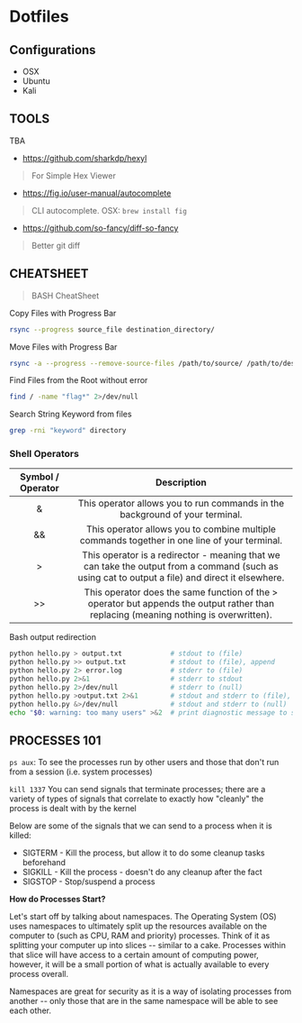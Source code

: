 # Dotfiles

## Configurations
- OSX
- Ubuntu
- Kali


## TOOLS 

TBA
- https://github.com/sharkdp/hexyl
> For Simple Hex Viewer
- https://fig.io/user-manual/autocomplete
> CLI autocomplete. 
> OSX: `brew install fig`
- https://github.com/so-fancy/diff-so-fancy 
> Better git diff


## CHEATSHEET
> BASH CheatSheet 

Copy Files with Progress Bar
```bash
rsync --progress source_file destination_directory/
```

Move Files with Progress Bar
```bash
rsync -a --progress --remove-source-files /path/to/source/ /path/to/destination/
```

Find Files from the Root without error
```bash
find / -name "flag*" 2>/dev/null 
```

Search String Keyword from files
```bash
grep -rni "keyword" directory 
```

### Shell Operators 

| Symbol / Operator |                                                                    Description                                                                   |
|:-----------------:|:------------------------------------------------------------------------------------------------------------------------------------------------:|
|         &         |                                   This operator allows you to run commands in the background of your terminal.                                   |
|         &&        |                           This operator allows you to combine multiple commands together in one line of your terminal.                           |
|         >         | This operator is a redirector - meaning that we can take the output from a command (such as using cat to output a file) and direct it elsewhere. |
|         >>        |       This operator does the same function of the > operator but appends the output rather than replacing (meaning nothing is overwritten).      |


Bash output redirection
```bash
python hello.py > output.txt            # stdout to (file)
python hello.py >> output.txt           # stdout to (file), append
python hello.py 2> error.log            # stderr to (file)
python hello.py 2>&1                    # stderr to stdout
python hello.py 2>/dev/null             # stderr to (null)
python hello.py >output.txt 2>&1        # stdout and stderr to (file), equivalent to &>
python hello.py &>/dev/null             # stdout and stderr to (null)
echo "$0: warning: too many users" >&2  # print diagnostic message to stderr
```


## PROCESSES 101

`ps aux`: To see the processes run by other users and those that don't run from a session (i.e. system processes)

`kill 1337`
You can send signals that terminate processes; there are a variety of types of signals that correlate to exactly how "cleanly" the process is dealt with by the kernel

Below are some of the signals that we can send to a process when it is killed:

- SIGTERM - Kill the process, but allow it to do some cleanup tasks beforehand
- SIGKILL - Kill the process - doesn't do any cleanup after the fact
- SIGSTOP - Stop/suspend a process


**How do Processes Start?**

Let's start off by talking about namespaces. The Operating System (OS) uses namespaces to ultimately split up the resources available on the computer to (such as CPU, RAM and priority) processes. Think of it as splitting your computer up into slices -- similar to a cake. Processes within that slice will have access to a certain amount of computing power, however, it will be a small portion of what is actually available to every process overall.

Namespaces are great for security as it is a way of isolating processes from another -- only those that are in the same namespace will be able to see each other.




